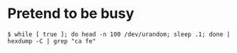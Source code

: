 # Pretend to be busy

	$ while [ true ]; do head -n 100 /dev/urandom; sleep .1; done | hexdump -C | grep "ca fe"

